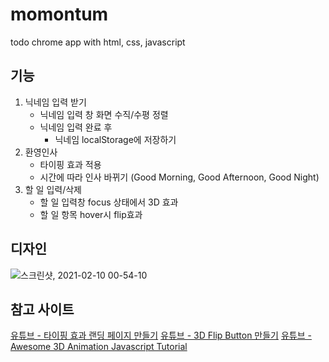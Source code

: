 # momontum
todo chrome app with html, css, javascript

## 기능 
1. 닉네임 입력 받기 
    - 닉네임 입력 창 화면 수직/수평 정렬 
    - 닉네임 입력 완료 후 
        - 닉네임 localStorage에 저장하기
2. 환영인사
    - 타이핑 효과 적용 
    - 시간에 따라 인사 바뀌기 (Good Morning, Good Afternoon, Good Night)
2. 할 일 입력/삭제
    - 할 일 입력창 focus 상태에서 3D 효과 
    - 할 일 항목 hover시 flip효과 

## 디자인
![스크린샷, 2021-02-10 00-54-10](https://user-images.githubusercontent.com/47022167/107390011-9e1e6780-6b3a-11eb-8d37-3cdf4f3fa7ab.png)

## 참고 사이트 
[유튜브 - 타이핑 효과 랜딩 페이지 만들기](https://www.youtube.com/watch?v=e56H5n1SvEs)
[유튜브 - 3D Flip Button 만들기](https://www.youtube.com/watch?v=hFvPP53kldk)
[유튜브 - Awesome 3D Animation Javascript Tutorial](https://www.youtube.com/watch?v=XK7T3mY1V-w)